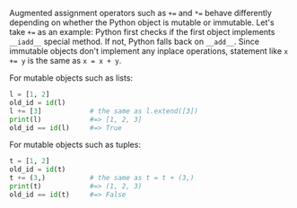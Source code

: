 Augmented assignment operators such as `+=` and `*=` behave differently depending on whether the Python object is mutable or immutable. Let's take `+=` as an example: Python first checks if the first object implements `__iadd__` special method. If not, Python falls back on `__add__`. Since immutable objects don't implement any inplace operations, statement like `x += y` is the same as `x = x + y`.

For mutable objects such as lists:

```python
l = [1, 2]
old_id = id(l)
l += [3]            # the same as l.extend([3])
print(l)            #=> [1, 2, 3]
old_id == id(l)     #=> True
```

For mutable objects such as tuples:

```python
t = [1, 2]
old_id = id(t)
t += (3,)           # the same as t = t + (3,)
print(t)            #=> (1, 2, 3)
old_id == id(t)     #=> False
```
